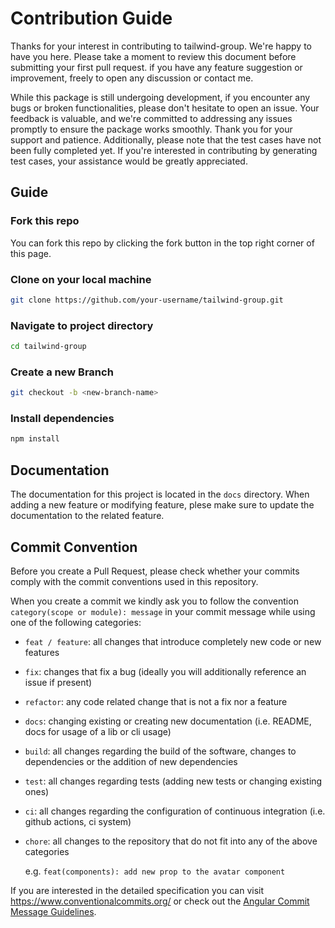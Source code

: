 # Contribution Guide
Thanks for your interest in contributing to tailwind-group. We're happy to have you here. Please take a moment to review this document before submitting your first pull request. if you have any feature suggestion or improvement, freely to open any discussion or contact me.

While this package is still undergoing development, if you encounter any bugs or broken functionalities, please don't hesitate to open an issue. Your feedback is valuable, and we're committed to addressing any issues promptly to ensure the package works smoothly. Thank you for your support and patience. Additionally, please note that the test cases have not been fully completed yet. If you're interested in contributing by generating test cases, your assistance would be greatly appreciated.

## Guide
### Fork this repo
You can fork this repo by clicking the fork button in the top right corner of this page.

### Clone on your local machine
```bash
git clone https://github.com/your-username/tailwind-group.git
```

### Navigate to project directory
```bash
cd tailwind-group
```

### Create a new Branch
```bash
git checkout -b <new-branch-name>
```

### Install dependencies
```bash
npm install
```

## Documentation

The documentation for this project is located in the `docs` directory. When adding a new feature or modifying feature, plese make sure to update the documentation to the related feature.

## Commit Convention

Before you create a Pull Request, please check whether your commits comply with
the commit conventions used in this repository.

When you create a commit we kindly ask you to follow the convention
`category(scope or module): message` in your commit message while using one of
the following categories:

- `feat / feature`: all changes that introduce completely new code or new
  features
- `fix`: changes that fix a bug (ideally you will additionally reference an
  issue if present)
- `refactor`: any code related change that is not a fix nor a feature
- `docs`: changing existing or creating new documentation (i.e. README, docs for
  usage of a lib or cli usage)
- `build`: all changes regarding the build of the software, changes to
  dependencies or the addition of new dependencies
- `test`: all changes regarding tests (adding new tests or changing existing
  ones)
- `ci`: all changes regarding the configuration of continuous integration (i.e.
  github actions, ci system)
- `chore`: all changes to the repository that do not fit into any of the above
  categories

  e.g. `feat(components): add new prop to the avatar component`

If you are interested in the detailed specification you can visit
https://www.conventionalcommits.org/ or check out the
[Angular Commit Message Guidelines](https://github.com/angular/angular/blob/22b96b9/CONTRIBUTING.md#-commit-message-guidelines).
